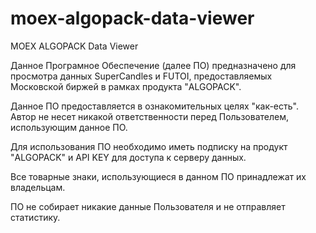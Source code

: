 # moex-algopack-data-viewer
MOEX ALGOPACK Data Viewer

Данное Програмное Обеспечение (далее ПО) предназначено для просмотра данных SuperCandles и FUTOI,
предоставляемых Московской биржей в рамках продукта "ALGOPACK".

Данное ПО предоставляется в ознакомительных целях "как-есть".
Автор не несет никакой ответственности перед Пользователем, использующим данное ПО.

Для использования ПО необходимо иметь подписку на продукт "ALGOPACK" и API KEY для
доступа к серверу данных.

Все товарные знаки, использующиеся в данном ПО принадлежат их владельцам.

ПО не собирает никакие данные Пользователя и не отправляет статистику.
